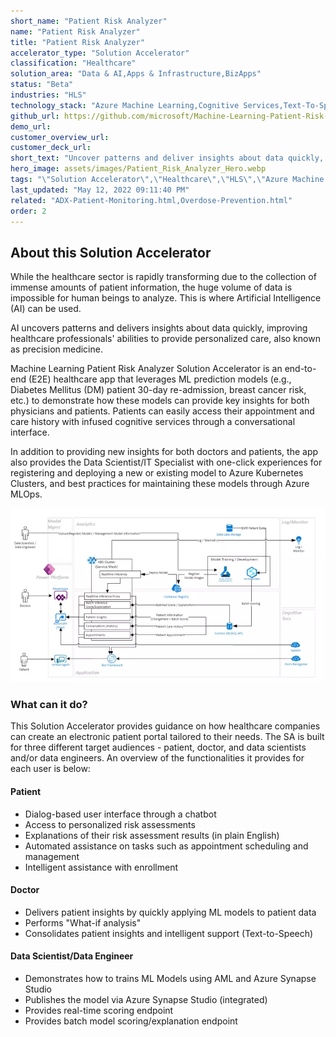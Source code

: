 ```yaml
---
short_name: "Patient Risk Analyzer"
name: "Patient Risk Analyzer"
title: "Patient Risk Analyzer"
accelerator_type: "Solution Accelerator"
classification: "Healthcare"
solution_area: "Data & AI,Apps & Infrastructure,BizApps"
status: "Beta"
industries: "HLS"
technology_stack: "Azure Machine Learning,Cognitive Services,Text-To-Speech,Form Recognizer,PVA,PowerApps,Azure Kubernetes Services,Synapse Analytics"
github_url: https://github.com/microsoft/Machine-Learning-Patient-Risk-Analyzer-SA
demo_url: 
customer_overview_url: 
customer_deck_url: 
short_text: "Uncover patterns and deliver insights about data quickly, improving healthcare professionals' ability to provide personalized care, also known as precision medicine"
hero_image: assets/images/Patient_Risk_Analyzer_Hero.webp
tags: "\"Solution Accelerator\",\"Healthcare\",\"HLS\",\"Azure Machine Learning\",\"Cognitive Services\",\"Text-To-Speech\",\"Form Recognizer\",\"PVA\",\"PowerApps\",\"Azure Kubernetes Services\",\"Synapse Analytics\",\"Data & AI\",\"Apps & Infrastructure\",\"BizApps\",\"Beta\""
last_updated: "May 12, 2022 09:11:40 PM"
related: "ADX-Patient-Monitoring.html,Overdose-Prevention.html"
order: 2
---
```

## About this Solution Accelerator

While the healthcare sector is rapidly transforming due to the collection of immense amounts of patient information, the huge volume of data is impossible for human beings to analyze. This is where Artificial Intelligence (AI) can be used.

AI uncovers patterns and delivers insights about data quickly, improving healthcare professionals' abilities to provide personalized care, also known as precision medicine.

Machine Learning Patient Risk Analyzer Solution Accelerator is an end-to-end (E2E) healthcare app that leverages ML prediction models (e.g., Diabetes Mellitus (DM) patient 30-day re-admission, breast cancer risk, etc.) to demonstrate how these models can provide key insights for both physicians and patients. Patients can easily access their appointment and care history with infused cognitive services through a conversational interface.

In addition to providing new insights for both doctors and patients, the app also provides the Data Scientist/IT Specialist with one-click experiences for registering and deploying a new or existing model to Azure Kubernetes Clusters, and best practices for maintaining these models through Azure MLOps.

![Patient Risk Analyzer Solution Accelerator](../assets/images/PRAReferenceArchitecture.webp)

### What can it do?

This Solution Accelerator provides guidance on how healthcare companies can create an electronic patient portal tailored to their needs. The SA is built for three different target audiences - patient, doctor, and data scientists and/or data engineers. An overview of the functionalities it provides for each user is below:

#### Patient

* Dialog-based user interface through a chatbot
* Access to personalized risk assessments
* Explanations of their risk assessment results (in plain English)
* Automated assistance on tasks such as appointment scheduling and management
* Intelligent assistance with enrollment

#### Doctor

* Delivers patient insights by quickly applying ML models to patient data
* Performs "What-if analysis"
* Consolidates patient insights and intelligent support (Text-to-Speech)

#### Data Scientist/Data Engineer

* Demonstrates how to trains ML Models using AML and Azure Synapse Studio
* Publishes the model via Azure Synapse Studio (integrated)
* Provides real-time scoring endpoint
* Provides batch model scoring/explanation endpoint
